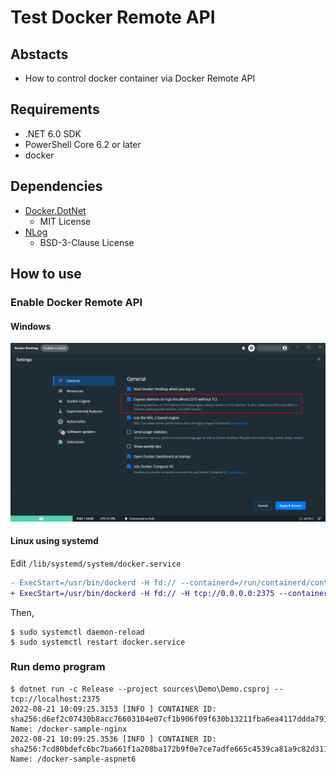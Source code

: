 # Test Docker Remote API

## Abstacts

* How to control docker container via Docker Remote API

## Requirements

* .NET 6.0 SDK
* PowerShell Core 6.2 or later
* docker

## Dependencies

* [Docker.DotNet](https://github.com/dotnet/Docker.DotNet)
  * MIT License
* [NLog](https://github.com/NLog/NLog)
  * BSD-3-Clause License

## How to use

### Enable Docker Remote API

#### Windows 

<img src="./images/docker-desktop.png" />

#### Linux using systemd

Edit `/lib/systemd/system/docker.service`

````diff
- ExecStart=/usr/bin/dockerd -H fd:// --containerd=/run/containerd/containerd.sock
+ ExecStart=/usr/bin/dockerd -H fd:// -H tcp://0.0.0.0:2375 --containerd=/run/containerd/containerd.sock
````

Then,

````shell
$ sudo systemctl daemon-reload
$ sudo systemctl restart docker.service
````

### Run demo program

````shell
$ dotnet run -c Release --project sources\Demo\Demo.csproj -- tcp://localhost:2375
2022-08-21 10:09:25.3153 [INFO ] CONTAINER ID: sha256:d6ef2c07430b8acc76603104e07cf1b906f09f630b13211fba6ea4117ddda791, Name: /docker-sample-nginx
2022-08-21 10:09:25.3536 [INFO ] CONTAINER ID: sha256:7cd80bdefc6bc7ba661f1a208ba172b9f0e7ce7adfe665c4539ca81a9c82d311, Name: /docker-sample-aspnet6
````